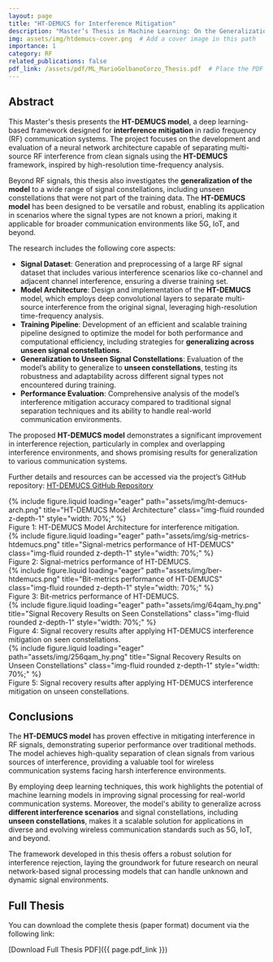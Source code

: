```yaml
---
layout: page
title: "HT-DEMUCS for Interference Mitigation"
description: "Master’s Thesis in Machine Learning: On the Generalization of Deep Neural Network-Based Interference Rejection to Unseen Signal Constellations"
img: assets/img/htdemucs-cover.png  # Add a cover image in this path
importance: 1
category: RF
related_publications: false
pdf_link: /assets/pdf/ML_MarioGolbanoCorzo_Thesis.pdf  # Place the PDF in the assets/pdf folder
---
```


## Abstract

This Master's thesis presents the **HT-DEMUCS model**, a deep learning-based framework designed for **interference mitigation** in radio frequency (RF) communication systems. The project focuses on the development and evaluation of a neural network architecture capable of separating multi-source RF interference from clean signals using the **HT-DEMUCS** framework, inspired by high-resolution time-frequency analysis. 

Beyond RF signals, this thesis also investigates the **generalization of the model** to a wide range of signal constellations, including unseen constellations that were not part of the training data. The **HT-DEMUCS model** has been designed to be versatile and robust, enabling its application in scenarios where the signal types are not known a priori, making it applicable for broader communication environments like 5G, IoT, and beyond.

The research includes the following core aspects:

- **Signal Dataset**: Generation and preprocessing of a large RF signal dataset that includes various interference scenarios like co-channel and adjacent channel interference, ensuring a diverse training set.
- **Model Architecture**: Design and implementation of the **HT-DEMUCS** model, which employs deep convolutional layers to separate multi-source interference from the original signal, leveraging high-resolution time-frequency analysis.
- **Training Pipeline**: Development of an efficient and scalable training pipeline designed to optimize the model for both performance and computational efficiency, including strategies for **generalizing across unseen signal constellations**.
- **Generalization to Unseen Signal Constellations**: Evaluation of the model’s ability to generalize to **unseen constellations**, testing its robustness and adaptability across different signal types not encountered during training.
- **Performance Evaluation**: Comprehensive analysis of the model’s interference mitigation accuracy compared to traditional signal separation techniques and its ability to handle real-world communication environments.

The proposed **HT-DEMUCS model** demonstrates a significant improvement in interference rejection, particularly in complex and overlapping interference environments, and shows promising results for generalization to various communication systems.

Further details and resources can be accessed via the project’s GitHub repository:
[HT-DEMUCS GitHub Repository](https://github.com/mariogolbano/HTDEMUCS-for-interference-mitigation)

<div class="row justify-content-center align-items-center">
    <div class="col-12 text-center mb-3">
        {% include figure.liquid loading="eager" path="assets/img/ht-demucs-arch.png" title="HT-DEMUCS Model Architecture" class="img-fluid rounded z-depth-1" style="width: 70%;" %}
        <div class="caption">Figure 1: HT-DEMUCS Model Architecture for interference mitigation.</div>
    </div>
</div>

<div class="row align-items-center">
    <div class="col-6 text-center mb-3">
        {% include figure.liquid loading="eager" path="assets/img/sig-metrics-htdemucs.png" title="Signal-metrics performance of HT-DEMUCS" class="img-fluid rounded z-depth-1" style="width: 70%;" %}
        <div class="caption">Figure 2: Signal-metrics performance of HT-DEMUCS.</div>
    </div>
    <div class="col-6 text-center mb-3">
        {% include figure.liquid loading="eager" path="assets/img/ber-htdemucs.png" title="Bit-metrics performance of HT-DEMUCS" class="img-fluid rounded z-depth-1" style="width: 70%;" %}
        <div class="caption">Figure 3: Bit-metrics performance of HT-DEMUCS.</div>
    </div>
</div>

<div class="row align-items-center">
    <div class="col-6 text-center mb-3">
        {% include figure.liquid loading="eager" path="assets/img/64qam_hy.png" title="Signal Recovery Results on Seen Constellations" class="img-fluid rounded z-depth-1" style="width: 70%;" %}
        <div class="caption">Figure 4: Signal recovery results after applying HT-DEMUCS interference mitigation on seen constellations.</div>
    </div>
    <div class="col-6 text-center mb-3">
        {% include figure.liquid loading="eager" path="assets/img/256qam_hy.png" title="Signal Recovery Results on Unseen Constellations" class="img-fluid rounded z-depth-1" style="width: 70%;" %}
        <div class="caption">Figure 5: Signal recovery results after applying HT-DEMUCS interference mitigation on unseen constellations.</div>
    </div>
</div>

## Conclusions

The **HT-DEMUCS model** has proven effective in mitigating interference in RF signals, demonstrating superior performance over traditional methods. The model achieves high-quality separation of clean signals from various sources of interference, providing a valuable tool for wireless communication systems facing harsh interference environments.

By employing deep learning techniques, this work highlights the potential of machine learning models in improving signal processing for real-world communication systems. Moreover, the model's ability to generalize across **different interference scenarios** and signal constellations, including **unseen constellations**, makes it a scalable solution for applications in diverse and evolving wireless communication standards such as 5G, IoT, and beyond.

The framework developed in this thesis offers a robust solution for interference rejection, laying the groundwork for future research on neural network-based signal processing models that can handle unknown and dynamic signal environments.

## Full Thesis

You can download the complete thesis (paper format) document via the following link:

[Download Full Thesis PDF]({{ page.pdf_link }})
